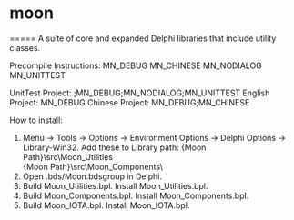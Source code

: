 # moon
=====
A suite of core and expanded Delphi libraries that include utility classes.

Precompile Instructions:
MN_DEBUG
MN_CHINESE
MN_NODIALOG
MN_UNITTEST

UnitTest Project: ;MN_DEBUG;MN_NODIALOG;MN_UNITTEST
English Project: MN_DEBUG
Chinese Project: MN_DEBUG;MN_CHINESE

How to install:
1. Menu -> Tools -> Options -> Environment Options -> Delphi Options -> Library-Win32. Add these to Library path:
	{Moon Path}\src\Moon_Utilities\
	{Moon Path}\src\Moon_Components\
2. Open .bds/Moon.bdsgroup in Delphi.
3. Build Moon_Utilities.bpl. Install Moon_Utilities.bpl.
4. Build Moon_Components.bpl. Install Moon_Components.bpl.
5. Build Moon_IOTA.bpl. Install Moon_IOTA.bpl.
